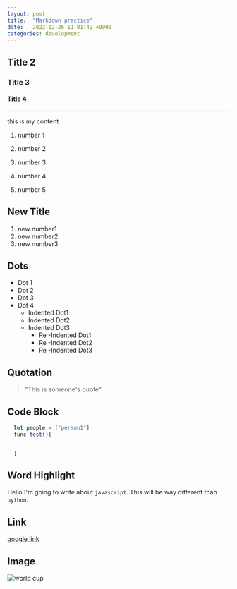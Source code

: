 ```yaml
---
layout: post
title:  "Markdown practice"
date:   2022-12-26 11:01:42 +0900
categories: development
---
```




## Title 2

### Title 3

#### Title 4

----

  this is my content

1. number 1
1. number 2
1. number 3
1. number 4

1. number 5

## New Title

1. new number1
1. new number2
1. new number3

## Dots

- Dot 1
- Dot 2
- Dot 3
- Dot 4
  - Indented Dot1
  - Indented Dot2
  - Indented Dot3
    - Re -Indented Dot1
    - Re -Indented Dot2
    - Re -Indented Dot3

## Quotation

> "This is someone's quote"

## Code Block

```javascript
  let people = ["person1"]
  func test(){


  }
```

## Word Highlight

Hello I'm going to write about `javascript`. This will be way different than `python`.

## Link

[google link](https://www.google.com)

## Image

![world cup](https://upload.wikimedia.org/wikipedia/commons/thumb/c/c2/FIFA_World_Cup_Trophy.jpg/1200px-FIFA_World_Cup_Trophy.jpg)
